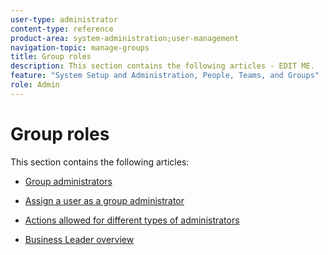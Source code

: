 ```yaml
---
user-type: administrator
content-type: reference
product-area: system-administration;user-management
navigation-topic: manage-groups
title: Group roles
description: This section contains the following articles - EDIT ME.
feature: "System Setup and Administration, People, Teams, and Groups"
role: Admin
---
```


# Group roles

This section contains the following articles:

* [Group administrators](../../../administration-and-setup/manage-groups/group-roles/group-administrators.md)

* [Assign a user as a group administrator](../../../administration-and-setup/manage-groups/group-roles/assign-user-as-group-administrator.md) 
* [Actions allowed for different types of administrators](../../../administration-and-setup/manage-groups/group-roles/group-actions-allowed-different-types-admins.md)

* [Business Leader overview](../../../administration-and-setup/manage-groups/group-roles/business-leader-overview.md)

